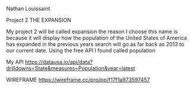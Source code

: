 
Nathan Louissaint 

Project 2  THE EXPANSION

My project 2 will be called expansion the reason I choose this name is because it will display how the population of the United States of America has expanded in the previous years search will go as far back as 2013 to our current date.  Using the free API I found called population 

My API 
https://datausa.io/api/data?drilldowns=State&measures=Population&year=latest

WIREFRAME
https://wireframe.cc/pro/pp/f17f1a973597457

